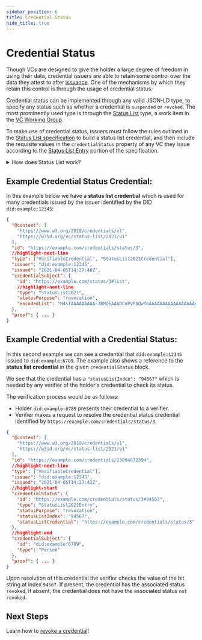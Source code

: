 ```yaml
---
sidebar_position: 6
title: Credential Status
hide_title: true
---
```

# Credential Status

Though VCs are designed to give the holder a large degree of freedom in using their data, credential issuers are able to retain some control over the data they attest to after [issuance](credential-issuance-service). One of the mechanisms by which they retain this control is through the usage of credential status.

Credential status can be implemented through any valid JSON-LD type, to specify any status such as whether a credential is `suspended` or `revoked`. The most prominently used type is through the [Status List](https://w3c.github.io/vc-status-list-2021/) type, a work item in the [VC Working Group](https://www.w3.org/groups/wg/vc).

To make use of credential status, issuers must follow the rules outlined in the [Status List specification](https://w3c.github.io/vc-status-list-2021/#statuslist2021credential) to build a status list credential, and then include the requisite values in the `credentialStatus` property of any VC they issue according to the [Status List Entry](https://w3c.github.io/vc-status-list-2021/#statuslist2021entry) portion of the specification.

<details>
<summary>How does Status List work?</summary>

#### Status List provides:

- **Issuers** a mechanism to express the status of a given credential.
- **Verifiers** a mechanism to check the status of a given credential.
- **Holders** a set of privacy guarantees about status checks for credentials they hold.

#### The way this works with SSI Service:

Issuers create a new credential using [bitstring](https://w3c.github.io/vc-status-list-2021/#security-considerations) that represents credential statuses that are unique for each `<issuer, credential schema>` pair.

Then, for each new credential an issuer creates for a given schema:
- A new credential status credential is created or an existing credential status credential is used.
- The credentials contain a reference to the status list credential contained in the credential's `credentialStatus` property, which can be used by verifiers to check the status of the credential.

#### Bitstring and Herd Privacy:
Status credentials use a bitstring which can provide herd privacy for credential holders — in simpler terms this means that many credentials can be represented in a single bitstring, so it is not clear which credential/holder a verifier is requesting information about — this is great for holder privacy!
</details>

## Example Credential Status Credential:
In this example below we have a **status list credential** which is used for many credentials issued by the issuer identified by the DID `did:example:12345`:

```json
{
  "@context": [
    "https://www.w3.org/2018/credentials/v1",
    "https://w3id.org/vc/status-list/2021/v1"
  ],
  "id": "https://example.com/credentials/status/3",
  //highlight-next-line
  "type": ["VerifiableCredential", "StatusList2021Credential"],
  "issuer": "did:example:12345",
  "issued": "2021-04-05T14:27:40Z",
  "credentialSubject": {
    "id": "https://example.com/status/3#list",
    //highlight-next-line
    "type": "StatusList2021",
    "statusPurpose": "revocation",
    "encodedList": "H4sIAAAAAAAAA-3BMQEAAADCoPVPbQwfoAAAAAAAAAAAAAAAAAAAAIC3AYbSVKsAQAAA"
  },
  "proof": { ... }
}
```

## Example Credential with a Credential Status:

In this second example we can see a credential that `did:example:12345` issued to `did:example:6789`. The example also shows a reference to the **status list credential** in the given `credentialStatus` block.

We see that the credential has a `"statusListIndex": "94567"` which is needed by any verifier of the holder's credential to check its status.

The verification process would be as follows:
- Holder `did:example:6789` presents their credential to a verifier.
- Verifier makes a request to resolve the credential status credential identified by `https://example.com/credentials/status/3`.

```json
{
  "@context": [
    "https://www.w3.org/2018/credentials/v1",
    "https://w3id.org/vc/status-list/2021/v1"
  ],
  "id": "https://example.com/credentials/23894672394",
  //highlight-next-line
  "type": ["VerifiableCredential"],
  "issuer": "did:example:12345",
  "issued": "2021-04-05T14:27:42Z",
  //highlight-start
  "credentialStatus": {
    "id": "https://example.com/credentials/status/3#94567",
    "type": "StatusList2021Entry",
    "statusPurpose": "revocation",
    "statusListIndex": "94567",
    "statusListCredential": "https://example.com/credentials/status/3"
  },
  //highlight-end
  "credentialSubject": {
    "id": "did:example:6789",
    "type": "Person"
  },
  "proof": { ... }
}
```
Upon resolution of this credential the verifier checks the value of the bit string at index `94567`. If present, the credential has the associated status `revoked`, if absent, the credential does not have the associated status `not revoked`.

## Next Steps
Learn how to [revoke a credential](revoke-credentials)!